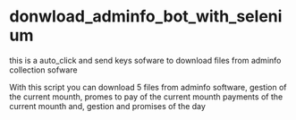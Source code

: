 # donwload_adminfo_bot_with_selenium
this is a auto_click and send keys sofware to download files from adminfo collection sofware

With this script you can download 5  files from adminfo software, gestion of the current mounth, promes to pay of the current mounth payments of the current mounth and, gestion and promises of the  day
